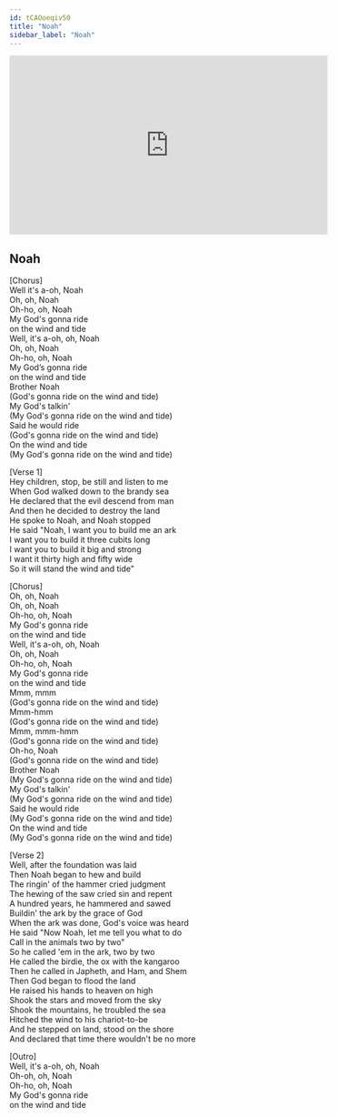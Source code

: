 ```yaml
---
id: tCAOoeqiv50
title: "Noah"
sidebar_label: "Noah"
---
```


<div class="video-float-container">
  <iframe
    width="560"
    height="315"
    src="https://www.youtube.com/embed/tCAOoeqiv50"
    title="YouTube video player"
    frameborder="0"
    allow="accelerometer; autoplay; clipboard-write; encrypted-media; gyroscope; picture-in-picture; web-share"
    referrerpolicy="strict-origin-when-cross-origin"
    allowfullscreen
  ></iframe>
</div>

## Noah

[Chorus]  
Well it's a-oh, Noah  
Oh, oh, Noah  
Oh-ho, oh, Noah  
My God's gonna ride   
on the wind and tide  
Well, it's a-oh, oh, Noah  
Oh, oh, Noah  
Oh-ho, oh, Noah  
My God’s gonna ride   
on the wind and tide  
Brother Noah  
(God's gonna ride on the wind and tide)  
My God's talkin'  
(My God's gonna ride on the wind and tide)  
Said he would ride  
(God's gonna ride on the wind and tide)  
On the wind and tide  
(My God's gonna ride on the wind and tide)

[Verse 1]  
Hey children, stop, be still and listen to me  
When God walked down to the brandy sea  
He declared that the evil descend from man  
And then he decided to destroy the land  
He spoke to Noah, and Noah stopped  
He said "Noah, I want you to build me an ark  
I want you to build it three cubits long  
I want you to build it big and strong  
I want it thirty high and fifty wide  
So it will stand the wind and tide"

[Chorus]  
Oh, oh, Noah  
Oh, oh, Noah  
Oh-ho, oh, Noah  
My God's gonna ride   
on the wind and tide  
Well, it's a-oh, oh, Noah  
Oh, oh, Noah  
Oh-ho, oh, Noah  
My God's gonna ride   
on the wind and tide  
Mmm, mmm  
(God's gonna ride on the wind and tide)  
Mmm-hmm  
(God's gonna ride on the wind and tide)  
Mmm, mmm-hmm  
(God's gonna ride on the wind and tide)  
Oh-ho, Noah  
(God's gonna ride on the wind and tide)  
Brother Noah  
(My God's gonna ride on the wind and tide)  
My God's talkin'  
(My God's gonna ride on the wind and tide)  
Said he would ride  
(My God's gonna ride on the wind and tide)  
On the wind and tide  
(My God's gonna ride on the wind and tide)

[Verse 2]  
Well, after the foundation was laid  
Then Noah began to hew and build  
The ringin' of the hammer cried judgment  
The hewing of the saw cried sin and repent  
A hundred years, he hammered and sawed  
Buildin' the ark by the grace of God  
When the ark was done, God's voice was heard  
He said "Now Noah, let me tell you what to do  
Call in the animals two by two"  
So he called 'em in the ark, two by two  
He called the birdie, the ox with the kangaroo  
Then he called in Japheth, and Ham, and Shem  
Then God began to flood the land  
He raised his hands to heaven on high  
Shook the stars and moved from the sky  
Shook the mountains, he troubled the sea  
Hitched the wind to his chariot-to-be  
And he stepped on land, stood on the shore  
And declared that time there wouldn't be no more

[Outro]  
Well, it's a-oh, oh, Noah  
Oh-oh, oh, Noah  
Oh-ho, oh, Noah  
My God's gonna ride   
on the wind and tide
